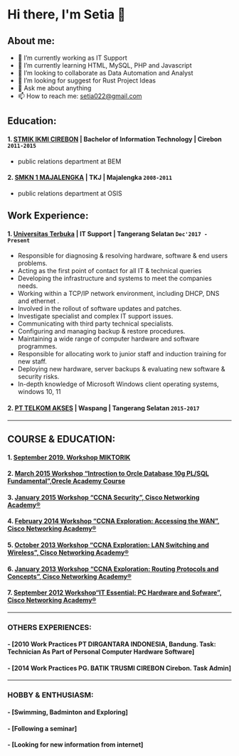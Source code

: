 # Hi there, I'm Setia 👋
## About me:
- 🔭 I’m currently working as IT Support
- 🌱 I’m currently learning HTML, MySQL, PHP and Javascript
- 👯 I’m looking to collaborate as Data Automation and Analyst
- 🤔 I’m looking for suggest for Rust Project Ideas
- 💬 Ask me about anything
- 📫 How to reach me: setia022@gmail.com

## Education:

#### 1. [STMIK IKMI CIREBON](https://ikmi.ac.id/) | Bachelor of Information Technology | Cirebon `2011-2015`
   - public relations department at BEM
 #### 2. [SMKN 1 MAJALENGKA](https://www.smkn1majalengka.sch.id/) | TKJ | Majalengka `2008-2011`
   - public relations department at OSIS

## Work Experience:
#### 1. [Universitas Terbuka](https://www.ut.ac.id/) | IT Support | Tangerang Selatan `Dec'2017 - Present`
   - Responsible for diagnosing & resolving hardware, software & end users problems.
   - Acting as the first point of contact for all IT & technical queries
   - Developing the infrastructure and systems to meet the companies needs.
   - Working within a TCP/IP network environment, including DHCP, DNS and ethernet .
   - Involved in the rollout of software updates and patches.
   - Investigate specialist and complex IT support issues.
   - Communicating with third party technical specialists.
   - Configuring and managing backup & restore procedures.
   - Maintaining a wide range of computer hardware and software programmes.
   - Responsible for allocating work to junior staff and induction training for new staff.
   - Deploying new hardware, server backups & evaluating new software & security risks.
   - In-depth knowledge of Microsoft Windows client operating systems, windows 10, 11
#### 2. [PT TELKOM AKSES](https://telkomakses.co.id/) | Waspang | Tangerang Selatan `2015-2017`

---

## COURSE & EDUCATION:
#### 1. [September 2019. Workshop MIKTORIK](https://mikrotik.com/)
#### 2. [March 2015 Workshop “Introction to Orcle Database 10g PL/SQL Fundamental”,Orecle Academy Course](https://academy.oracle.com/en/oa-web-overview.html)
#### 3. [January 2015 Workshop “CCNA Security”, Cisco Networking Academy®](https://www.cisco.com/)
#### 4. [February 2014 Workshop “CCNA Exploration: Accessing the WAN”, Cisco Networking Academy®](https://www.cisco.com/)
#### 5. [October 2013 Workshop “CCNA Exploration: LAN Switching and Wireless”, Cisco Networking Academy®](https://www.cisco.com/)
#### 6. [January 2013 Workshop “CCNA Exploration: Routing Protocols and Concepts”, Cisco Networking Academy®](https://www.cisco.com/)
#### 7. [September 2012 Workshop“IT Essential: PC Hardware and Sofware”, Cisco Networking Academy®](https://www.cisco.com/)
    
---

### OTHERS EXPERIENCES:

#### - [2010 Work Practices PT DIRGANTARA INDONESIA, Bandung. Task: Technician As Part of Personal Computer Hardware Software]
#### - [2014 Work Practices PG. BATIK TRUSMI CIREBON Cirebon. Task Admin]

---

### HOBBY & ENTHUSIASM:

#### - [Swimming, Badminton and Exploring]
#### - [Following a seminar]
#### - [Looking for new information from internet]

<br />
<br />


[webdev]: https://github.com/setia022
